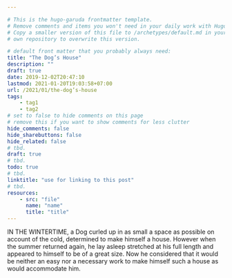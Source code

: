 ```yaml
---

# This is the hugo-garuda frontmatter template.
# Remove comments and items you won't need in your daily work with Hugo.
# Copy a smaller version of this file to /archetypes/default.md in your
# own repository to overwrite this version.

# default front matter that you probably always need:
title: "The Dog’s House"
description: ""
draft: true
date: 2019-12-02T20:47:10
lastmod: 2021-01-20T19:03:58+07:00
url: /2021/01/the-dog’s-house
tags:
    - tag1
    - tag2
# set to false to hide comments on this page
# remove this if you want to show comments for less clutter
hide_comments: false
hide_sharebuttons: false
hide_related: false
# tbd.
draft: true
# tbd.
todo: true
# tbd.
linktitle: "use for linking to this post"
# tbd.
resources:
    - src: "file"
      name: "name"
      title: "title"
---
```

IN THE WINTERTIME, a Dog curled up in as small a space as possible on account of the cold, determined to make himself a house. However when the summer returned again, he lay asleep stretched at his full length and appeared to himself to be of a great size. Now he considered that it would be neither an easy nor a necessary work to make himself such a house as would accommodate him.

